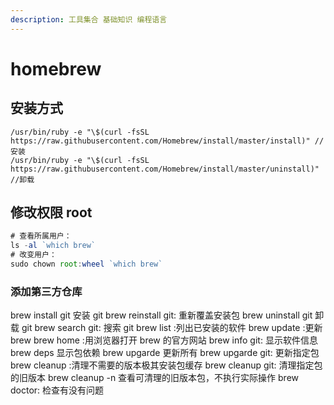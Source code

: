 ```yaml
---
description: 工具集合 基础知识 编程语言
---
```


# homebrew

## 安装方式

```shell
/usr/bin/ruby -e "\$(curl -fsSL https://raw.githubusercontent.com/Homebrew/install/master/install)" //安装
/usr/bin/ruby -e "\$(curl -fsSL https://raw.githubusercontent.com/Homebrew/install/master/uninstall)" //卸载
```

## 修改权限 root

```javascript
# 查看所属用户：
ls -al `which brew`
# 改变用户：
sudo chown root:wheel `which brew`
```

### 添加第三方仓库

brew install git 安装 git
brew reinstall git: 重新覆盖安装包
brew uninstall git 卸载 git
brew search git: 搜索 git
brew list :列出已安装的软件
brew update :更新 brew
brew home :用浏览器打开 brew 的官方网站
brew info git: 显示软件信息
brew deps 显示包依赖
brew upgarde 更新所有
brew upgarde git: 更新指定包
brew cleanup :清理不需要的版本极其安装包缓存
brew cleanup git: 清理指定包的旧版本
brew cleanup -n 查看可清理的旧版本包，不执行实际操作
brew doctor: 检查有没有问题
